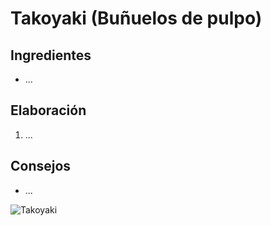 # Takoyaki (Buñuelos de pulpo)
## Ingredientes
- ...
## Elaboración
1. ...
## Consejos
- ...

![Takoyaki](https://github.com/gwannon/Recetas/blob/main/takoyaki.jpeg?raw=true)